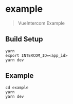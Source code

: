 # example

> VueIntercom Example

## Build Setup

```
yarn
export INTERCOM_ID=<app_id>
yarn dev
```

## Example

```
cd example
yarn
yarn dev
```
